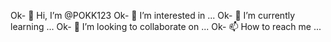 Ok- 👋 Hi, I’m @POKK123
Ok- 👀 I’m interested in ...
Ok- 🌱 I’m currently learning ...
Ok- 💞️ I’m looking to collaborate on ...
Ok- 📫 How to reach me ...

<!---
POKK123/POKK123 is a ✨ special ✨ repository because its `README.md` (this file) appears on your GitHub profile.
You can click the Preview link to take a look at your changes.
--->

